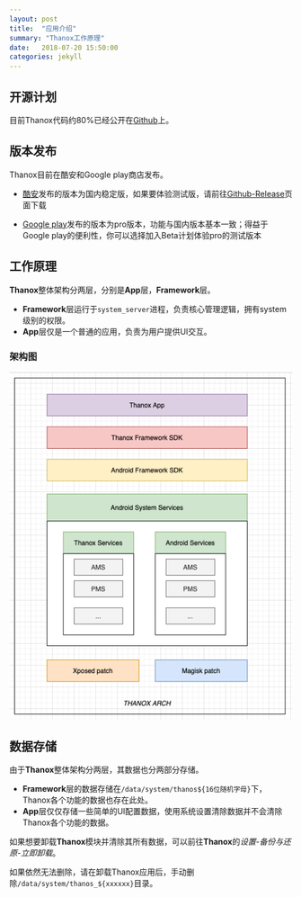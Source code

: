 ```yaml
---
layout: post
title:  "应用介绍"
summary: "Thanox工作原理"
date:   2018-07-20 15:50:00
categories: jekyll
---
```


<!-- more -->



## 开源计划

目前Thanox代码约80%已经公开在[Github](https://github.com/Tornaco/Thanox/tree/master/android)上。

## 版本发布

Thanox目前在酷安和Google play商店发布。

* [酷安](https://www.coolapk.com/)发布的版本为国内稳定版，如果要体验测试版，请前往[Github-Release](https://github.com/Tornaco/Thanox/releases)页面下载

* [Google play](https://play.google.com/store/apps/details?id=github.tornaco.android.thanos.pro&hl=en&gl=US)发布的版本为pro版本，功能与国内版本基本一致；得益于Google play的便利性，你可以选择加入Beta计划体验pro的测试版本

## 工作原理

**Thanox**整体架构分两层，分别是**App**层，**Framework**层。

* **Framework**层运行于`system_server`进程，负责核心管理逻辑，拥有system级别的权限。
* **App**层仅是一个普通的应用，负责为用户提供UI交互。

### 架构图



![thanox-arch](assets/images/thanox-arch.png)





## 数据存储

由于**Thanox**整体架构分两层，其数据也分两部分存储。

* **Framework**层的数据存储在`/data/system/thanos${16位随机字母}`下，Thanox各个功能的数据也存在此处。
* **App**层仅仅存储一些简单的UI配置数据，使用系统设置清除数据并不会清除Thanox各个功能的数据。

如果想要卸载**Thanox**模块并清除其所有数据，可以前往**Thanox**的*设置-备份与还原-立即卸载*。

如果依然无法删除，请在卸载Thanox应用后，手动删除`/data/system/thanos_${xxxxxx}`目录。